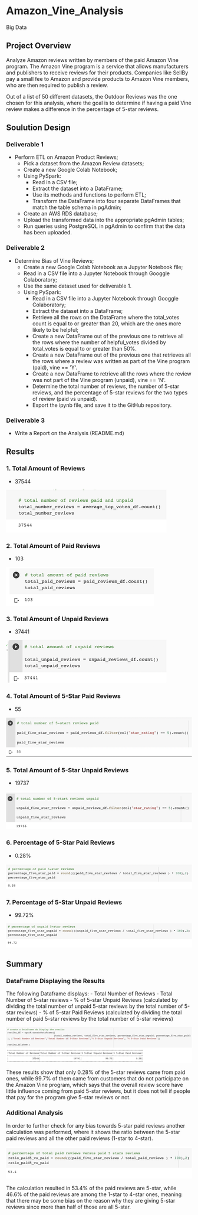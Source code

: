 # Amazon_Vine_Analysis
Big Data


## **Project Overview**


Analyze Amazon reviews written by members of the paid Amazon Vine program. The Amazon Vine program is a service that allows manufacturers and publishers to receive reviews for their products. Companies like SellBy pay a small fee to Amazon and provide products to Amazon Vine members, who are then required to publish a review.

Out of a list of 50 different datasets, the Outdoor Reviews was the one chosen for this analysis, where the goal is to determine if having a paid Vine review makes a difference in the percentage of 5-star reviews.



## **Soulution Design**

### **Deliverable 1**

- Perform ETL on Amazon Product Reviews;
    - Pick a dataset from the Amazon Review datasets;
    - Create a new Google Colab Notebook;
    - Using PySpark:
        - Read in a CSV file;
        - Extract the dataset into a DataFrame;
        - Use its methods and functions to perform ETL;
        - Transform the DataFrame into four separate DataFrames that match the table schema in pgAdmin;
    - Create an AWS RDS database;
    - Upload the transformed data into the appropriate pgAdmin tables; 
    - Run queries using PostgreSQL in pgAdmin to confirm that the data has been uploaded.

### **Deliverable 2**
- Determine Bias of Vine Reviews;
    - Create a new Google Colab Notebook as a Jupyter Notebook file;
    - Read in a CSV file into a Jupyter Notebook through Googgle Colaboratory;
    - Use the same dataset used for deliverable 1.
    - Using PySpark:
        - Read in a CSV file into a Jupyter Notebook through Googgle Colaboratory;
        - Extract the dataset into a DataFrame;
        - Retrieve all the rows on the DataFrame where the total_votes count is equal to or greater than 20, which are the ones more likely to be helpful;
        - Create a new DataFrame out of the previous one to retrieve all the rows where the number of helpful_votes divided by total_votes is equal to or greater than 50%.
        - Create a new DataFrame out of the previous one that retrieves all the rows where a review was written as part of the Vine program (paid), vine == 'Y'.
        - Create a new DataFrame to retrieve all the rows where the review was not part of the Vine program (unpaid), vine == 'N'.
        - Determine the total number of reviews, the number of 5-star reviews, and the percentage of 5-star reviews for the two types of review (paid vs unpaid).
        - Export the ipynb file, and save it to the GitHub repository.

### **Deliverable 3**

- Write a Report on the Analysis (README.md)


## **Results**

### **1. Total Amount of Reviews**

- 37544

![total_reviews](./resources/total_reviews.png)


### **2. Total Amount of Paid Reviews**

- 103

![total_paid_reviews](./resources/total_paid_reviews.png)


### **3. Total Amount of Unpaid Reviews**

- 37441

![total_unpaid_reviews](./resources/total_unpaid_reviews.png)


### **4. Total Amount of 5-Star Paid Reviews**

- 55

![paid_five_stars_reviews](./resources/paid_five_stars_reviews.png)

### **5. Total Amount of 5-Star Unpaid Reviews**

- 19737

![unpaid_five_stars_reviews](./resources/unpaid_five_star_reviews.png)

### **6. Percentage of 5-Star Paid Reviews**

- 0.28%

![percentage_five_stars_paid](./resources/percentage_five_stars_paid.png)

### **7. Percentage of 5-Star Unpaid Reviews**

- 99.72%

![percentage_five_stars_unpaid](./resources/percentage_five_stars_unpaid.png)


## **Summary**

### **DataFrame Displaying the Results**

The following Dataframe displays:
    - Total Number of Reviews
    - Total Number of 5-star reviews
    - % of 5-star Unpaid Reviews (calculated by dividing the total number of unpaid 5-star reviews by the total number of 5-star reviews)
    - % of 5-star Paid Reviews (calculated by dividing the total number of paid 5-star reviews by the total number of 5-star reviews)


![results_df](./resources/results_df.png)

These results show that only 0.28% of the 5-star reviews came from paid ones, while 99.7% of them came from customers that do not participate on the Amazon Vine program, which says that the overall review score have little influence coming from paid 5-star reviews, but it does not tell if people that pay for the program give 5-star reviews or not.


### **Additional Analysis**

In order to further check for any bias towards 5-star paid reviews another calculation was performed, where it shows the ratio between the 5-star paid reviews and all the other paid reviews (1-star to 4-star).

![additional_analysis](./resources/additional_analysis.png)

The calculation resulted in 53.4% of the paid reviews are 5-star, while 46.6% of the paid reviews are among the 1-star to 4-star ones, meaning that there may be some bias on the reason why they are giving 5-star reviews since more than half of those are all 5-star.